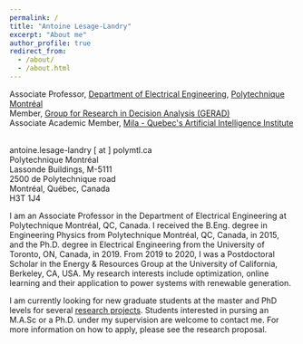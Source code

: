 ```yaml
---
permalink: /
title: "Antoine Lesage-Landry"
excerpt: "About me"
author_profile: true
redirect_from: 
  - /about/
  - /about.html
---
```

Associate Professor, [Department of Electrical Engineering](https://www.polymtl.ca/expertises/en/lesage-landry-antoine), [Polytechnique Montréal](https://polymtl.ca/en)<br />
Member, [Group for Research in Decision Analysis (GERAD)](https://www.gerad.ca/en/people/antoine-lesage-landry)<br />
Associate Academic Member, [Mila - Quebec's Artificial Intelligence Institute](https://mila.quebec/en/person/antoine-lesage-landry/)<br />
<br />

antoine.lesage-landry [ at ] polymtl.ca<br />
Polytechnique Montréal<br />
Lassonde Buildings, M-5111 <br />
2500 de Polytechnique road<br />
Montréal, Québec, Canada<br />
H3T 1J4<br />


I am an Associate Professor in the Department of Electrical Engineering at Polytechnique Montréal, QC, Canada. I received the B.Eng. degree in Engineering Physics from Polytechnique Montréal, QC, Canada, in 2015, and the Ph.D. degree in Electrical Engineering from the University of Toronto, ON, Canada, in 2019.
From 2019 to 2020, I was a Postdoctoral Scholar in the Energy & Resources Group at the University of California, Berkeley, CA, USA. My research interests include optimization, online learning and their application to power systems with renewable generation.

I am currently looking for new graduate students at the master and PhD levels for several [research projects](http://alesagelandry.github.io/MScPhD_LORER_eng.pdf). Students interested in pursing an M.A.Sc or a Ph.D. under my supervision are welcome to contact me. For more information on how to apply, please see the research proposal.

<!--I am also specifically looking for a PhD student for the following [research project](http://alesagelandry.github.io/PhD_OnlineOptimization_Eng.pdf) on online optimization methods for renewable power systems. For more information on how to apply, please see the research proposal.-->

<!-- I am also specifically looking for a postdoctoral fellow for the following [research project](http://alesagelandry.github.io/ProjDesc_AlliancePDF_eng.pdf) to be done in collaboration with my colleagues [Prof. Dagdougi](https://www.polymtl.ca/expertises/en/dagdougui-hanane), [Prof. Audet](https://www.polymtl.ca/expertises/en/audet-charles), and [Prof. Le Digabel](https://www.polymtl.ca/expertises/en/le-digabel-sebastien). For more information on how to apply, please see the research proposal. -->

<!-- I am also specifically looking for a PhD student for the following [research project](http://alesagelandry.github.io/PhD_NetworkAccess.pdf) in the field of communication systems to be done in collaboration with my colleagues [Prof. Karabulut Kurt](https://www.polymtl.ca/expertises/en/karabulut-kurt-gunes). For more information on how to apply, please see the research proposal. -->

<!-- I am currently looking for new Ph.D. students for the following projects:
<ol>
<li><a href="http://alesagelandry.github.io/PhD_OnlineOptimization_Eng.pdf">Online Optimization for Power Systems</a></li>
<li>
<a href="http://alesagelandry.github.io/PhD_MLforPowerSystems_Eng.pdf">Machine learning for Power System Dynamics</a> </li>
</ol>
-->

